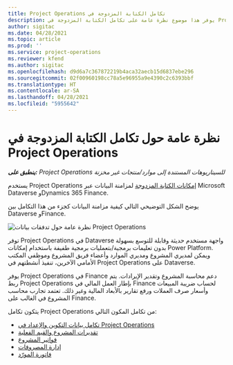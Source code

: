 ```yaml
---
title: تكامل ‏‫الكتابة المزدوجة في Project Operations
description: يوفر هذا موضوع نظرة عامة على تكامل الكتابة المزدوجة في Project Operations.
author: sigitac
ms.date: 04/28/2021
ms.topic: article
ms.prod: ''
ms.service: project-operations
ms.reviewer: kfend
ms.author: sigitac
ms.openlocfilehash: d9d6a7c367872219b4aca32aecb15d6837ebe296
ms.sourcegitcommit: 02f00960198cc78a5e96955a9e4390c2c6393bbf
ms.translationtype: HT
ms.contentlocale: ar-SA
ms.lasthandoff: 04/28/2021
ms.locfileid: "5955642"
---
```

# <a name="project-operations-dual-write-integration-overview"></a>نظرة عامة حول تكامل ‏‫الكتابة المزدوجة في Project Operations

_**ينطبق على:** Project Operations للسيناريوهات المستندة إلى موارد/منتجات غير مخزنة‬_

يستخدم Project Operations [إمكانات الكتابة المزدوجة](/dynamics365/fin-ops-core/dev-itpro/data-entities/dual-write/dual-write-home-page) لمزامنة البيانات عبر Microsoft Dataverse وDynamics 365 Finance.

يوضح الشكل التوضيحي التالي كيفية مزامنة البيانات كجزء من هذا التكامل بين Dataverse وFinance.

![نظرة عامة حول تدفقات بيانات Project Operations](./media/ProjectOperationsFlows.jpg)

توفر Project Operations في Dataverse واجهة مستخدم حديثة وقابلة للتوسع بسهولة بدون تعليمات برمجية/بتعمليات برمجية طفيفة باستخدام إمكانات Power Platform. ويمكن لمديري المشروع ومديري الموارد وأعضاء فريق المشروع وموظفي المكتب الأمامي الآخرين، تنفيذ أنشطتهم في Project Operations على Dataverse.

يوفر Project Operations في Finance دعم محاسبة المشروع وتقدير الإيرادات. يتم ربط Project Operations بإطار العمل المالي في Finance لحساب ضريبة المبيعات وأسعار صرف العملات ورفع تقارير بالأبعاد المالية وغير ذلك. تعتمد تجارب محاسب المشروع في الغالب على Finance.

يتكون تكامل Project Operations من تكامل المكون التالي:


- [تكامل بيانات التكوين والإعداد في Project Operations](resource-dual-write-setup-integration.md) 
- [تقديرات المشروع والقيم الفعلية](resource-dual-write-estimates-actuals.md)
- [فواتير المشروع](resource-dual-write-project-invoice.md)
- [إدارة المصروفات](resource-dual-write-expense.md)
- [فاتورة المورّد](resource-dual-write-vendor-invoice.md)
